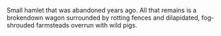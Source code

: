 Small hamlet that was abandoned years ago. All that remains is a brokendown wagon surrounded by rotting fences and dilapidated, fog-shrouded farmsteads overrun with wild pigs.

